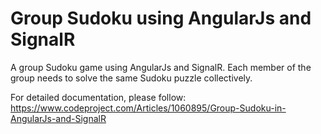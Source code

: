 # Group Sudoku using AngularJs and SignalR

A group Sudoku game using AngularJs and SignalR. Each member of the group needs to solve the same Sudoku puzzle collectively.

For detailed documentation, please follow: https://www.codeproject.com/Articles/1060895/Group-Sudoku-in-AngularJs-and-SignalR
